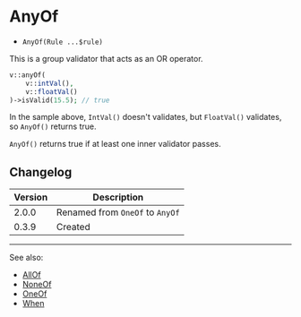 # AnyOf

- `AnyOf(Rule ...$rule)`

This is a group validator that acts as an OR operator.

```php
v::anyOf(
    v::intVal(),
    v::floatVal()
)->isValid(15.5); // true
```

In the sample above, `IntVal()` doesn't validates, but `FloatVal()` validates,
so `AnyOf()` returns true.

`AnyOf()` returns true if at least one inner validator passes.

## Changelog

Version | Description
--------|-------------
  2.0.0 | Renamed from `OneOf` to `AnyOf`
  0.3.9 | Created

***
See also:

- [AllOf](AllOf.md)
- [NoneOf](NoneOf.md)
- [OneOf](OneOf.md)
- [When](When.md)
